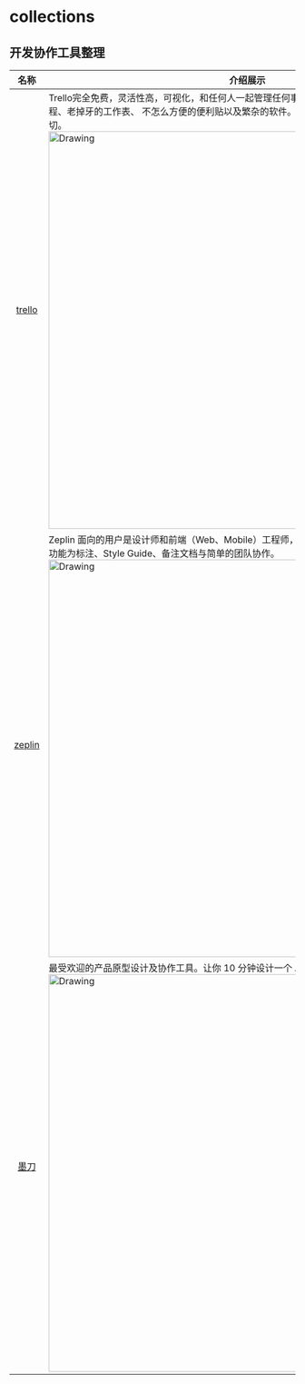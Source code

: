 # collections
## 开发协作工具整理

名称  | 介绍展示
:---: | --- 
[trello](https://trello.com/home)  |  Trello完全免费，灵活性高，可视化，和任何人一起管理任何事情。管理项目不再需要冗长的邮件线程、老掉牙的工作表、 不怎么方便的便利贴以及繁杂的软件。Trello 让你一眼 即可掌控项目中的一切。<img src="https://d2k1ftgv7pobq7.cloudfront.net/meta/p/res/images/fb4de993e22034b76539da073ea8d35c/home-hero.png" alt="Drawing" width="700px" />
[zeplin](https://www.zeplin.io/)  |  Zeplin 面向的用户是设计师和前端（Web、Mobile）工程师，相当于做的是中间桥梁这一块，核心功能为标注、Style Guide、备注文档与简单的团队协作。<img src="https://pic2.zhimg.com/b67ffc138ca678448f40c6bcb9f89d69_b.jpg" alt="Drawing" width="700px" />
[墨刀](https://modao.cc/)  |  最受欢迎的产品原型设计及协作工具。让你 10 分钟设计一个 App<img src="http://img1sw.baidu.com/soft/9a/39695/fc0cd518dbc64d27c602fa5a2b2dde15.jpg" alt="Drawing" width="700px" />
